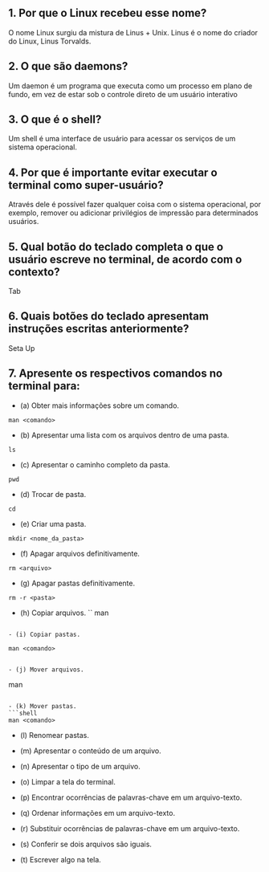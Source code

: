 ## 1. Por que o Linux recebeu esse nome?
 O nome Linux surgiu da mistura de Linus + Unix. Linus é o nome do criador do Linux, Linus Torvalds.

## 2. O que são daemons?
Um daemon é um programa que executa como um processo em plano de fundo, em vez de estar sob o controle direto de um usuário interativo

## 3. O que é o shell?
Um shell é uma interface de usuário para acessar os serviços de um sistema operacional.

## 4. Por que é importante evitar executar o terminal como super-usuário?
Através dele é possível fazer qualquer coisa com o sistema operacional, por exemplo, remover ou adicionar privilégios de impressão para determinados usuários.

## 5. Qual botão do teclado completa o que o usuário escreve no terminal, de acordo com o contexto?
Tab

## 6. Quais botões do teclado apresentam instruções escritas anteriormente?
Seta Up

## 7. Apresente os respectivos comandos no terminal para:
  - (a) Obter mais informações sobre um comando.
  ```shell
  man <comando>
  ```

  - (b) Apresentar uma lista com os arquivos dentro de uma pasta.
  ```shell
  ls
  ```

  - (c) Apresentar o caminho completo da pasta.
  ```
  pwd
  ```

  - (d) Trocar de pasta.
  ```
  cd
  ```

  - (e) Criar uma pasta.
  ```
  mkdir <nome_da_pasta>
  ```
  - (f) Apagar arquivos definitivamente.
  ```
  rm <arquivo>
  ```

  - (g) Apagar pastas definitivamente.
  ```
  rm -r <pasta>
  ```

  - (h) Copiar arquivos.
  ``
  man <comando>
  ```

  - (i) Copiar pastas.
  ```
    man <comando>
  ```

  - (j) Mover arquivos.
  ```
  man <comando>
  ```

  - (k) Mover pastas.
  ```shell
  man <comando>
  ```
  - (l) Renomear pastas.

  - (m) Apresentar o conteúdo de um arquivo.
  - (n) Apresentar o tipo de um arquivo.
  - (o) Limpar a tela do terminal.
  - (p) Encontrar ocorrências de palavras-chave em um arquivo-texto.
  - (q) Ordenar informações em um arquivo-texto.
  - (r) Substituir ocorrências de palavras-chave em um arquivo-texto.
  - (s) Conferir se dois arquivos são iguais.
  - (t) Escrever algo na tela.
